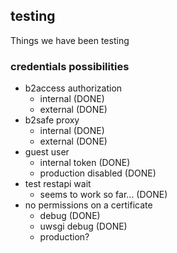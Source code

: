 
## testing

Things we have been testing

### credentials possibilities

- b2access authorization
    + internal (DONE)
    + external (DONE)
- b2safe proxy
    + internal (DONE)
    + external (DONE)
- guest user
    + internal token (DONE)
    + production disabled (DONE)
- test restapi wait
    + seems to work so far... (DONE)
- no permissions on a certificate
    + debug (DONE)
    + uwsgi debug (DONE)
    + production?


